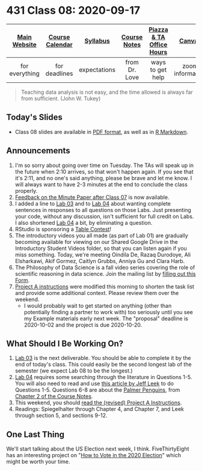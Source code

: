 # 431 Class 08: 2020-09-17

[Main Website](https://thomaselove.github.io/431/) | [Course Calendar](https://thomaselove.github.io/431/calendar.html) | [Syllabus](https://thomaselove.github.io/431-2020-syllabus/) | [Course Notes](https://thomaselove.github.io/431-notes/) | [Piazza & TA Office Hours](https://thomaselove.github.io/431/contact.html) | [Canvas](https://canvas.case.edu) | [Data and Code](https://thomaselove.github.io/431/data_index.html)
:-----------: | :--------------: | :----------: | :---------: | :-------------: | :-----------: | :------------:
for everything | for deadlines | expectations | from Dr. Love | ways to get help | zoom information | for downloads

> Teaching data analysis is not easy, and the time allowed is always far from sufficient. (John W. Tukey)

## Today's Slides

- Class 08 slides are available in [PDF format](https://github.com/THOMASELOVE/431-2020/blob/master/classes/class08/431_class-08-slides_2020.pdf), as well as in [R Markdown](https://github.com/THOMASELOVE/431-2020/blob/master/classes/class08/431_class-08-slides_2020.Rmd).

## Announcements

1. I'm so sorry about going over time on Tuesday. The TAs will speak up in the future when 2:10 arrives, so that won't happen again. If you see that it's 2:11, and no one's said anything, please be brave and let me know. I will always want to have 2-3 minutes at the end to conclude the class properly.
2. [Feedback on the Minute Paper after Class 07](http://bit.ly/431-2020-minute-07-feedback) is now available.
3. I added a line to [Lab 03](https://github.com/THOMASELOVE/431-2020/blob/master/labs/lab03/lab03.md) and to [Lab 04](https://github.com/THOMASELOVE/431-2020/blob/master/labs/lab04/lab04.md) about wanting complete sentences in responses to all questions on those Labs. Just presenting your code, without any discussion, isn't sufficient for full credit on Labs. I also shortened [Lab 04](https://github.com/THOMASELOVE/431-2020/blob/master/labs/lab04/lab04.md) a bit, by eliminating a question.
4. RStudio is sponsoring a [Table Contest](https://blog.rstudio.com/2020/09/15/announcing-the-2020-rstudio-table-contest/)!
5. The introductory videos you all made (as part of Lab 01) are gradually becoming available for viewing on our Shared Google Drive in the Introductory Student Videos folder, so that you can listen again if you miss something. Today, we're meeting Oindila De, Razaq Durodoye, Ali Elsharkawi, Akif Gormez, Caitlyn Grubbs, Anniya Gu and Clara Harb.
6. The Philosophy of Data Science is a fall video series covering the role of scientific reasoning in data science. Join the mailing list by [filling out this Form](https://docs.google.com/forms/d/1YDZUkLmzIiujcaEVl3JkjIffKSwK_orFMjEkkyLvFUQ/).
7. [Project A instructions](https://thomaselove.github.io/431-2020-projectA/) were modified this morning to shorten the task list and provide some additional context. Please review them over the weekend.
    - I would probably wait to get started on anything (other than potentially finding a partner to work with) too seriously until you see my Example materials early next week. The "proposal" deadline is 2020-10-02 and the project is due 2020-10-20.

## What Should I Be Working On?

1. [Lab 03](https://github.com/THOMASELOVE/431-2020/blob/master/labs/lab03/lab03.md) is the next deliverable. You should be able to complete it by the end of today's class. This could easily be the second longest lab of the semester (we expect Lab 08 to be the longest.)
2. [Lab 04](https://github.com/THOMASELOVE/431-2020/blob/master/labs/lab04/lab04.md) requires some searching through the literature in Questions 1-5. You will also need to read and use [this article by Jeff Leek](https://fivethirtyeight.com/features/a-formula-for-decoding-health-news/) to do Questions 1-5. Questions 6-8 are about the [Palmer Penguins](https://github.com/allisonhorst/palmerpenguins), from [Chapter 2 of the Course Notes](https://thomaselove.github.io/431-notes/looking-at-the-palmer-penguins.html).
3. This weekend, you should [read the (revised) Project A Instructions](https://thomaselove.github.io/431-2020-projectA/). 
4. Readings: Spiegelhalter through Chapter 4, and Chapter 7, and Leek through section 5, and sections 9-12.

## One Last Thing

We'll start talking about the US Election next week, I think. FiveThirtyEight has an interesting project on "[How to Vote in the 2020 Election](https://projects.fivethirtyeight.com/how-to-vote-2020/)" which might be worth your time.



